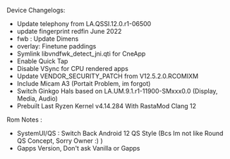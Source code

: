 Device Changelogs:
- Update telephony from LA.QSSI.12.0.r1-06500
- update fingerprint redfin June 2022
- fwb : Update Dimens
- overlay: Finetune paddings 
- Symlink libvndfwk_detect_jni.qti for CneApp 
- Enable Quick Tap
- Disable VSync for CPU rendered apps 
- Update VENDOR_SECURITY_PATCH from V12.5.2.0.RCOMIXM 
- Include Micam A3 (Portait Problem, im forgot)
- Switch Ginkgo Hals based on LA.UM.9.1.r1-11900-SMxxx0.0 (Display, Media, Audio)
- Prebuilt Last Ryzen Kernel v4.14.284 With RastaMod Clang 12

Rom Notes :
- SystemUI/QS : Switch Back Android 12 QS Style (Bcs Im not like Round QS Concept, Sorry Owner :) )
- Gapps Version, Don't ask Vanilla or Gapps
